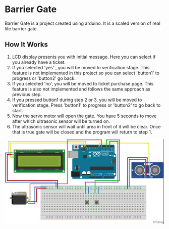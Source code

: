 # Barrier Gate

Barrier Gate is a project created using arduino. It is a scaled version of real life barrier gate.

## How It Works

1. LCD display presents you with initial message. Here you can select if you already have a ticket.
2. If you selected 'yes' , you will be moved to verification stage. This feature is not implemented in this project so you can select 'button1' to progress or 'button2' go back.
3. If you selected 'no', you will be moved to ticket purchase page. This feature is also not implemented and follows the same approach as previous step.
4. If you pressed button1 during step 2 or 3, you will be moved to verification stage. Press 'button1' to progress or 'button2' to go back to start.
5. Now the servo motor will open the gate. You have 5 seconds to move after which ultrasonic sensor will be turned on.
6. The ultrasonic sensor will wait until area in front of it will be clear. Once that is true gate will be closed and the program will return to step 1.

![DIAGRAM!](barrier-gate.jpg)
